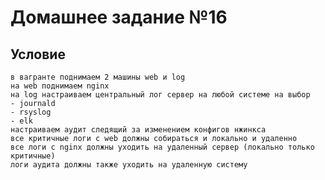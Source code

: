 # Домашнее задание №16
## Условие

    в вагранте поднимаем 2 машины web и log
    на web поднимаем nginx
    на log настраиваем центральный лог сервер на любой системе на выбор
    - journald
    - rsyslog
    - elk
    настраиваем аудит следящий за изменением конфигов нжинкса
    все критичные логи с web должны собираться и локально и удаленно
    все логи с nginx должны уходить на удаленный сервер (локально только критичные)
    логи аудита должны также уходить на удаленную систему
